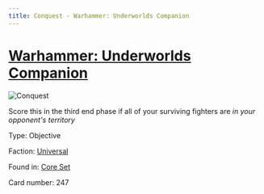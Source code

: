 ```yaml
---
title: Conquest - Warhammer: Underworlds Companion
---
```


# [Warhammer: Underworlds Companion](https://guidokessels.github.io/wh-underworlds)

  

![Conquest](https://warhammerunderworlds.com/wp-content/uploads/sites/6/2017/12/247_ENG-Conquest.png)

Score this in the third end phase if all of your surviving fighters are <i>in your opponent's territory</i>

Type: Objective

Faction: [Universal](https://guidokessels.github.io/wh-underworlds/factions/universal)

Found in: [Core Set](https://guidokessels.github.io/wh-underworlds/locations/core-set)

Card number: 247
